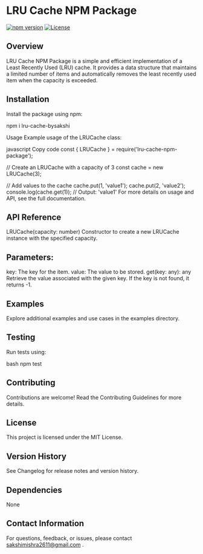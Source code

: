 # LRU Cache NPM Package

[![npm version](https://img.shields.io/npm/v/lru-cache-bysakshi)](https://www.npmjs.com/package/lru-cache-bysakshi)
[![License](https://img.shields.io/badge/license-MIT-blue.svg)](https://github.com/your-username/lru-cache-bysakshi/blob/main/LICENSE)


## Overview

LRU Cache NPM Package is a simple and efficient implementation of a Least Recently Used (LRU) cache. It provides a data structure that maintains a limited number of items and automatically removes the least recently used item when the capacity is exceeded.

## Installation

Install the package using npm:

npm i lru-cache-bysakshi

Usage
Example usage of the LRUCache class:

javascript
Copy code
const { LRUCache } = require('lru-cache-npm-package');

// Create an LRUCache with a capacity of 3
const cache = new LRUCache(3);

// Add values to the cache
cache.put(1, 'value1');
cache.put(2, 'value2');
console.log(cache.get(1)); // Output: 'value1'
For more details on usage and API, see the full documentation.

## API Reference
LRUCache(capacity: number)
Constructor to create a new LRUCache instance with the specified capacity.

## Parameters:

key: The key for the item.
value: The value to be stored.
get(key: any): any
Retrieve the value associated with the given key. If the key is not found, it returns -1.

## Examples
Explore additional examples and use cases in the examples directory.

## Testing
Run tests using:

bash
npm test

## Contributing
Contributions are welcome! Read the Contributing Guidelines for more details.

## License
This project is licensed under the MIT License.

## Version History
See Changelog for release notes and version history.

## Dependencies
None

## Contact Information
For questions, feedback, or issues, please contact sakshimishra2611@gmail.com .
